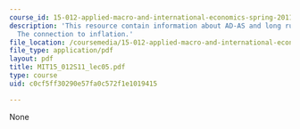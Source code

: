 ```yaml
---
course_id: 15-012-applied-macro-and-international-economics-spring-2011
description: 'This resource contain information about AD-AS and long run adjustment:
  The connection to inflation.'
file_location: /coursemedia/15-012-applied-macro-and-international-economics-spring-2011/c0cf5ff30290e57fa0c572f1e1019415_MIT15_012S11_lec05.pdf
file_type: application/pdf
layout: pdf
title: MIT15_012S11_lec05.pdf
type: course
uid: c0cf5ff30290e57fa0c572f1e1019415

---
```

None